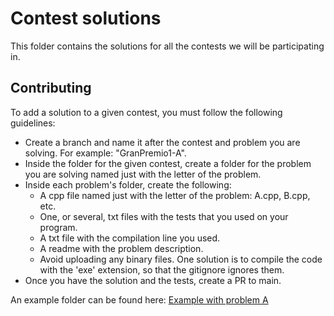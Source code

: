 # Contest solutions

This folder contains the solutions for all the contests we will be participating in. 

## Contributing

To add a solution to a given contest, you must follow the following guidelines:

- Create a branch and name it after the contest and problem you are solving. For example: "GranPremio1-A".
- Inside the folder for the given contest, create a folder for the problem you are solving named just with the letter of the problem.
- Inside each problem's folder, create the following:
    - A cpp file named just with the letter of the problem: A.cpp, B.cpp, etc.
    - One, or several, txt files with the tests that you used on your program.
    - A txt file with the compilation line you used.
    - A readme with the problem description.
    - Avoid uploading any binary files. One solution is to compile the code with the 'exe' extension, so that the gitignore ignores them.
- Once you have the solution and the tests, create a PR to main.

An example folder can be found here: [Example with problem A](./Example/A/)
